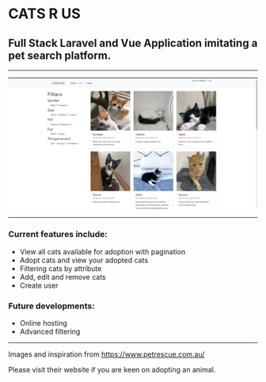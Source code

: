 # CATS R US

## Full Stack Laravel and Vue Application imitating a pet search platform.

---

![alt text](readme_assets/Readme_image.png)

---

### Current features include:

-   View all cats available for adoption with pagination
-   Adopt cats and view your adopted cats
-   Filtering cats by attribute
-   Add, edit and remove cats
-   Create user

### Future developments:

-   Online hosting
-   Advanced filtering

---

Images and inspiration from https://www.petrescue.com.au/

Please visit their website if you are keen on adopting an animal.
